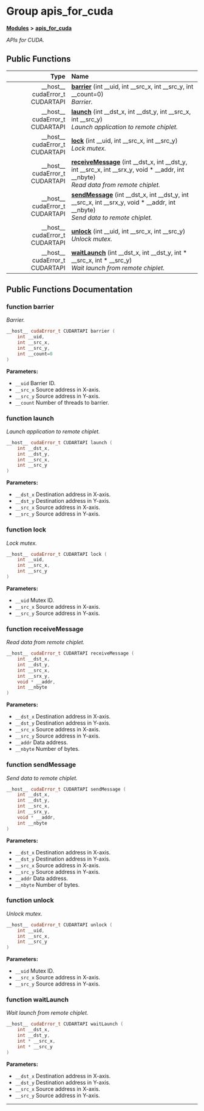 
# Group apis\_for\_cuda



[**Modules**](modules.md) **>** [**apis\_for\_cuda**](group__apis__for__cuda.md)



_APIs for CUDA._ 
















## Public Functions

| Type | Name |
| ---: | :--- |
|  \_\_host\_\_ cudaError\_t CUDARTAPI | [**barrier**](#function-barrier) (int \_\_uid, int \_\_src\_x, int \_\_src\_y, int \_\_count=0) <br>_Barrier._  |
|  \_\_host\_\_ cudaError\_t CUDARTAPI | [**launch**](#function-launch) (int \_\_dst\_x, int \_\_dst\_y, int \_\_src\_x, int \_\_src\_y) <br>_Launch application to remote chiplet._  |
|  \_\_host\_\_ cudaError\_t CUDARTAPI | [**lock**](#function-lock) (int \_\_uid, int \_\_src\_x, int \_\_src\_y) <br>_Lock mutex._  |
|  \_\_host\_\_ cudaError\_t CUDARTAPI | [**receiveMessage**](#function-receivemessage) (int \_\_dst\_x, int \_\_dst\_y, int \_\_src\_x, int \_\_srx\_y, void \* \_\_addr, int \_\_nbyte) <br>_Read data from remote chiplet._  |
|  \_\_host\_\_ cudaError\_t CUDARTAPI | [**sendMessage**](#function-sendmessage) (int \_\_dst\_x, int \_\_dst\_y, int \_\_src\_x, int \_\_srx\_y, void \* \_\_addr, int \_\_nbyte) <br>_Send data to remote chiplet._  |
|  \_\_host\_\_ cudaError\_t CUDARTAPI | [**unlock**](#function-unlock) (int \_\_uid, int \_\_src\_x, int \_\_src\_y) <br>_Unlock mutex._  |
|  \_\_host\_\_ cudaError\_t CUDARTAPI | [**waitLaunch**](#function-waitlaunch) (int \_\_dst\_x, int \_\_dst\_y, int \* \_\_src\_x, int \* \_\_src\_y) <br>_Wait launch from remote chiplet._  |








## Public Functions Documentation


### function barrier 

_Barrier._ 
```C++
__host__ cudaError_t CUDARTAPI barrier (
    int __uid,
    int __src_x,
    int __src_y,
    int __count=0
) 
```





**Parameters:**


* `__uid` Barrier ID. 
* `__src_x` Source address in X-axis. 
* `__src_y` Source address in Y-axis. 
* `__count` Number of threads to barrier. 




        

### function launch 

_Launch application to remote chiplet._ 
```C++
__host__ cudaError_t CUDARTAPI launch (
    int __dst_x,
    int __dst_y,
    int __src_x,
    int __src_y
) 
```





**Parameters:**


* `__dst_x` Destination address in X-axis. 
* `__dst_y` Destination address in Y-axis. 
* `__src_x` Source address in X-axis. 
* `__src_y` Source address in Y-axis. 




        

### function lock 

_Lock mutex._ 
```C++
__host__ cudaError_t CUDARTAPI lock (
    int __uid,
    int __src_x,
    int __src_y
) 
```





**Parameters:**


* `__uid` Mutex ID. 
* `__src_x` Source address in X-axis. 
* `__src_y` Source address in Y-axis. 




        

### function receiveMessage 

_Read data from remote chiplet._ 
```C++
__host__ cudaError_t CUDARTAPI receiveMessage (
    int __dst_x,
    int __dst_y,
    int __src_x,
    int __srx_y,
    void * __addr,
    int __nbyte
) 
```





**Parameters:**


* `__dst_x` Destination address in X-axis. 
* `__dst_y` Destination address in Y-axis. 
* `__src_x` Source address in X-axis. 
* `__src_y` Source address in Y-axis. 
* `__addr` Data address. 
* `__nbyte` Number of bytes. 




        

### function sendMessage 

_Send data to remote chiplet._ 
```C++
__host__ cudaError_t CUDARTAPI sendMessage (
    int __dst_x,
    int __dst_y,
    int __src_x,
    int __srx_y,
    void * __addr,
    int __nbyte
) 
```





**Parameters:**


* `__dst_x` Destination address in X-axis. 
* `__dst_y` Destination address in Y-axis. 
* `__src_x` Source address in X-axis. 
* `__src_y` Source address in Y-axis. 
* `__addr` Data address. 
* `__nbyte` Number of bytes. 




        

### function unlock 

_Unlock mutex._ 
```C++
__host__ cudaError_t CUDARTAPI unlock (
    int __uid,
    int __src_x,
    int __src_y
) 
```





**Parameters:**


* `__uid` Mutex ID. 
* `__src_x` Source address in X-axis. 
* `__src_y` Source address in Y-axis. 




        

### function waitLaunch 

_Wait launch from remote chiplet._ 
```C++
__host__ cudaError_t CUDARTAPI waitLaunch (
    int __dst_x,
    int __dst_y,
    int * __src_x,
    int * __src_y
) 
```





**Parameters:**


* `__dst_x` Destination address in X-axis. 
* `__dst_y` Destination address in Y-axis. 
* `__src_x` Source address in X-axis. 
* `__src_y` Source address in Y-axis. 




        

------------------------------
